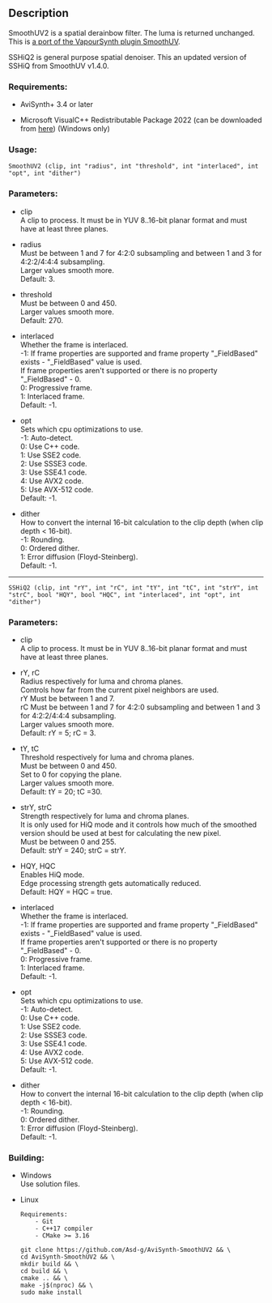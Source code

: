 ## Description

SmoothUV2 is a spatial derainbow filter. The luma is returned unchanged. This is [a port of the VapourSynth plugin SmoothUV](https://github.com/dubhater/vapoursynth-smoothuv).

SSHiQ2 is general purpose spatial denoiser. This an updated version of SSHiQ from SmoothUV v1.4.0.

### Requirements:

- AviSynth+ 3.4 or later

- Microsoft VisualC++ Redistributable Package 2022 (can be downloaded from [here](https://github.com/abbodi1406/vcredist/releases)) (Windows only)

### Usage:

```
SmoothUV2 (clip, int "radius", int "threshold", int "interlaced", int "opt", int "dither")
```

### Parameters:

- clip\
    A clip to process. It must be in YUV 8..16-bit planar format and must have at least three planes.
    
- radius\
    Must be between 1 and 7 for 4:2:0 subsampling and between 1 and 3 for 4:2:2/4:4:4 subsampling.\
    Larger values smooth more.\
    Default: 3.
    
- threshold\
    Must be between 0 and 450.\
    Larger values smooth more.\
    Default: 270.
    
- interlaced\
    Whether the frame is interlaced.\
    -1: If frame properties are supported and frame property "_FieldBased" exists - "_FieldBased" value is used.\
    If frame properties aren't supported or there is no property "_FieldBased" - 0.\
    0: Progressive frame.\
    1: Interlaced frame.\
    Default: -1.
    
- opt\
    Sets which cpu optimizations to use.\
    -1: Auto-detect.\
    0: Use C++ code.\
    1: Use SSE2 code.\
    2: Use SSSE3 code.\
    3: Use SSE4.1 code.\
    4: Use AVX2 code.\
    5: Use AVX-512 code.\
    Default: -1.
    
- dither\
    How to convert the internal 16-bit calculation to the clip depth (when clip depth < 16-bit).\
    -1: Rounding.\
    0: Ordered dither.\
    1: Error diffusion (Floyd-Steinberg).\
    Default: -1.
    
---

```
SSHiQ2 (clip, int "rY", int "rC", int "tY", int "tC", int "strY", int "strC", bool "HQY", bool "HQC", int "interlaced", int "opt", int "dither")
```

### Parameters:

- clip\
    A clip to process. It must be in YUV 8..16-bit planar format and must have at least three planes.
    
- rY, rC\
    Radius respectively for luma and chroma planes.\
    Controls how far from the current pixel neighbors are used.\
    rY Must be between 1 and 7.\
    rC Must be between 1 and 7 for 4:2:0 subsampling and between 1 and 3 for 4:2:2/4:4:4 subsampling.\
    Larger values smooth more.\
    Default: rY = 5; rC = 3.
    
- tY, tC\
    Threshold respectively for luma and chroma planes.\
    Must be between 0 and 450.\
    Set to 0 for copying the plane.\
    Larger values smooth more.\
    Default: tY = 20; tC =30.
    
- strY, strC\
    Strength respectively for luma and chroma planes.\
    It is only used for HiQ mode and it controls how much of the smoothed version should be used at best for calculating the new pixel.\
    Must be between 0 and 255.\
    Default: strY = 240; strC = strY.
    
- HQY, HQC\
    Enables HiQ mode.\
    Edge processing strength gets automatically reduced.\
    Default: HQY = HQC = true.
    
- interlaced\
    Whether the frame is interlaced.\
    -1: If frame properties are supported and frame property "_FieldBased" exists - "_FieldBased" value is used.\
    If frame properties aren't supported or there is no property "_FieldBased" - 0.\
    0: Progressive frame.\
    1: Interlaced frame.\
    Default: -1.
    
- opt\
    Sets which cpu optimizations to use.\
    -1: Auto-detect.\
    0: Use C++ code.\
    1: Use SSE2 code.\
    2: Use SSSE3 code.\
    3: Use SSE4.1 code.\
    4: Use AVX2 code.\
    5: Use AVX-512 code.\
    Default: -1.
    
- dither\
    How to convert the internal 16-bit calculation to the clip depth (when clip depth < 16-bit).\
    -1: Rounding.\
    0: Ordered dither.\
    1: Error diffusion (Floyd-Steinberg).\
    Default: -1.

### Building:

- Windows\
    Use solution files.

- Linux
    ```
    Requirements:
        - Git
        - C++17 compiler
        - CMake >= 3.16
    ```
    ```
    git clone https://github.com/Asd-g/AviSynth-SmoothUV2 && \
    cd AviSynth-SmoothUV2 && \
    mkdir build && \
    cd build && \
    cmake .. && \
    make -j$(nproc) && \
    sudo make install
    ```
